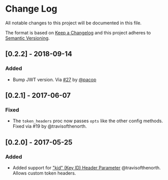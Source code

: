 # Change Log
All notable changes to this project will be documented in this file.

The format is based on [Keep a Changelog](http://keepachangelog.com/)
and this project adheres to [Semantic Versioning](http://semver.org/).

## [0.2.2] - 2018-09-14
### Added
- Bump JWT version. Via [#27](https://github.com/doorkeeper-gem/doorkeeper-jwt/pull/27) by [@pacop](https://github.com/pacop/)

## [0.2.1] - 2017-06-07
### Fixed
- The `token_headers` proc now passes `opts` like the other config methods. Fixed via #19 by @travisofthenorth.

## [0.2.0] - 2017-05-25
### Added
- Added support for ["kid" (Key ID) Header Parameter](https://tools.ietf.org/html/rfc7515#section-4.1.4) @travisofthenorth. Allows custom token headers.

